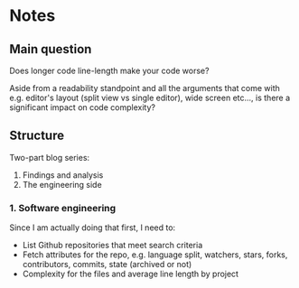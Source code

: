 # Notes

## Main question
Does longer code line-length make your code worse?

Aside from a readability standpoint and all the arguments that come with e.g. editor's layout (split view vs single editor), wide screen etc..., is there a significant impact on code complexity?


## Structure

Two-part blog series:

1. Findings and analysis
2. The engineering side

### 1. Software engineering
Since I am actually doing that first, I need to:

* List Github repositories that meet search criteria
* Fetch attributes for the repo, e.g. language split, watchers, stars, forks, contributors, commits, state (archived or not)
* Complexity for the files and average line length by project


